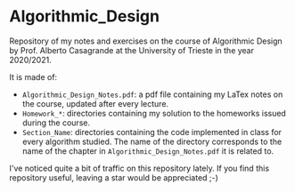 # Algorithmic_Design

Repository of my notes and exercises on the course of Algorithmic Design by Prof. Alberto Casagrande at the University of Trieste in the year 2020/2021.

It is made of:

- `Algorithmic_Design_Notes.pdf`: a pdf file containing my LaTex notes on the course, updated after every lecture.
- `Homework_*`: directories containing my solution to the homeworks issued during the course.
- `Section_Name`: directories containing the code implemented in class for every algorithm studied. The name of the directory corresponds to the name of the chapter in `Algorithmic_Design_Notes.pdf` it is related to.

I've noticed quite a bit of traffic on this repository lately. If you find this repository useful, leaving a star would be appreciated ;-)
